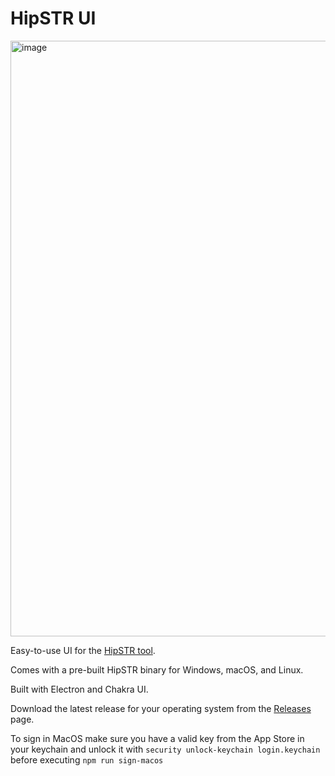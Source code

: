# HipSTR UI

<img width="953" alt="image" src="https://github.com/user-attachments/assets/38db03b5-124e-4c80-afc4-9326a6e92395" />


Easy-to-use UI for the [HipSTR tool](https://github.com/tfwillems/HipSTR).

Comes with a pre-built HipSTR binary for Windows, macOS, and Linux.

Built with Electron and Chakra UI.

Download the latest release for your operating system from the [Releases](https://github.com/jayala/hipstr-ui/releases) page.

To sign in MacOS make sure you have a valid key from the App Store in your keychain and unlock it with `security unlock-keychain login.keychain` before executing `npm run sign-macos`
